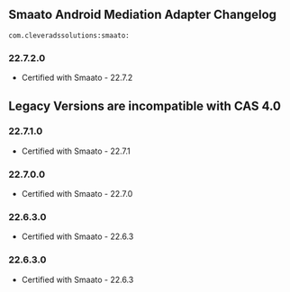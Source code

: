 ## Smaato Android Mediation Adapter Changelog
```
com.cleveradssolutions:smaato:
```

### 22.7.2.0
- Certified with Smaato - 22.7.2

## Legacy Versions are incompatible with CAS 4.0

### 22.7.1.0
- Certified with Smaato - 22.7.1

### 22.7.0.0
- Certified with Smaato - 22.7.0

### 22.6.3.0
- Certified with Smaato - 22.6.3

### 22.6.3.0
- Certified with Smaato - 22.6.3

